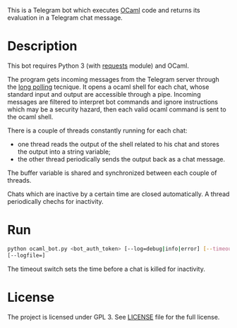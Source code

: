 This is a Telegram bot which executes 
[OCaml](https://en.wikipedia.org/wiki/OCaml) code and returns 
its evaluation in a Telegram chat message.

Description
===========

This bot requires Python 3 (with 
[requests](http://docs.python-requests.org/en/latest/) module) and OCaml.

The program gets incoming messages from the Telegram server through the
[long polling](https://en.wikipedia.org/wiki/Long_polling) tecnique. 
It opens a ocaml shell for each chat, whose standard
input and output are accessible through a pipe. Incoming messages are
filtered to interpret bot commands and ignore instructions which may be a
security hazard, then each valid ocaml command is sent to the ocaml shell.

There is a couple of threads constantly running for each chat:

- one thread reads the output of the shell related to his chat and stores
  the output into a string variable;
- the other thread periodically sends the output back as a chat message.

The buffer variable is shared and synchronized between each couple of
threads.

Chats which are inactive by a certain time are closed automatically. A
thread periodically chechs for inactivity.

Run
=====
```bash
python ocaml_bot.py <bot_auth_token> [--log=debug|info|error] [--timeout=] 
[--logfile=]
```
The timeout switch sets the time before a chat is killed for inactivity.

License
=======
The project is licensed under GPL 3. See [LICENSE](./LICENSE)
file for the full license.
